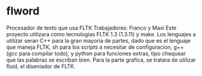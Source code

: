 # flword
Procesador de texto que usa FLTK
Trabajadores: Franco y Maxi
Este proyecto utilizara como tecnologias FLTK 1.3 (1.3.11) y make.
Los lenguajes a utilizar seran C++ para la gran mayoria de partes, dado que es el lenguaje que maneja FLTK, sh para los scripts a necesitar de configuracion, g++ (gcc para compilar todo),
y python para funciones extras, tipo chequear que las palabras se escriban bien.
Para la parte grafica, se tratara de utilizar fluid, el diseniador de FLTK.
